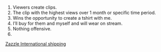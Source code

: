 1. Viewers create clips.
2. The clip with the highest views over 1 month or specific time period.
3. Wins the opportunity to create a tshirt with me.
4. I’ll buy for them and myself and will wear on stream. 
5. Nothing offensive.
6. 

[Zazzle International shipping](https://help.zazzle.com/hc/en-us/articles/220677087-International-Shipping-Destinations)




